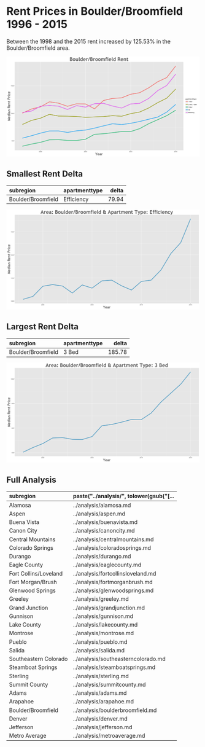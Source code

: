 Rent Prices in Boulder/Broomfield 1996 - 2015
================

Between the 1998 and the 2015 rent increased by 125.53% in the Boulder/Broomfield area.

![](../images/boulderbroomfield.png)

Smallest Rent Delta
-------------------

| subregion          | apartmenttype |  delta|
|:-------------------|:--------------|------:|
| Boulder/Broomfield | Efficiency    |  79.94|

![](../images/smallRentDelta/boulderbroomfield.png)

Largest Rent Delta
------------------

| subregion          | apartmenttype |   delta|
|:-------------------|:--------------|-------:|
| Boulder/Broomfield | 3 Bed         |  185.78|

![](../images/largeRentDelta/boulderbroomfield.png)

Full Analysis
-------------

| subregion             | paste("../analysis/", tolower(gsub("\[... |
|:----------------------|:------------------------------------------|
| Alamosa               | ../analysis/alamosa.md                    |
| Aspen                 | ../analysis/aspen.md                      |
| Buena Vista           | ../analysis/buenavista.md                 |
| Canon City            | ../analysis/canoncity.md                  |
| Central Mountains     | ../analysis/centralmountains.md           |
| Colorado Springs      | ../analysis/coloradosprings.md            |
| Durango               | ../analysis/durango.md                    |
| Eagle County          | ../analysis/eaglecounty.md                |
| Fort Collins/Loveland | ../analysis/fortcollinsloveland.md        |
| Fort Morgan/Brush     | ../analysis/fortmorganbrush.md            |
| Glenwood Springs      | ../analysis/glenwoodsprings.md            |
| Greeley               | ../analysis/greeley.md                    |
| Grand Junction        | ../analysis/grandjunction.md              |
| Gunnison              | ../analysis/gunnison.md                   |
| Lake County           | ../analysis/lakecounty.md                 |
| Montrose              | ../analysis/montrose.md                   |
| Pueblo                | ../analysis/pueblo.md                     |
| Salida                | ../analysis/salida.md                     |
| Southeastern Colorado | ../analysis/southeasterncolorado.md       |
| Steamboat Springs     | ../analysis/steamboatsprings.md           |
| Sterling              | ../analysis/sterling.md                   |
| Summit County         | ../analysis/summitcounty.md               |
| Adams                 | ../analysis/adams.md                      |
| Arapahoe              | ../analysis/arapahoe.md                   |
| Boulder/Broomfield    | ../analysis/boulderbroomfield.md          |
| Denver                | ../analysis/denver.md                     |
| Jefferson             | ../analysis/jefferson.md                  |
| Metro Average         | ../analysis/metroaverage.md               |
